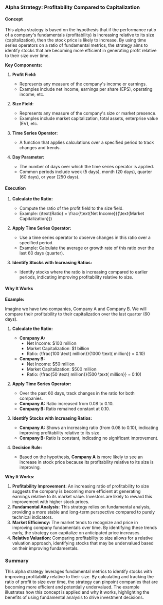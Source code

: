 ### Alpha Strategy: Profitability Compared to Capitalization

#### Concept
This alpha strategy is based on the hypothesis that if the performance ratio of a company's fundamentals (profitability) is increasing relative to its size (capitalization), then the stock price is likely to increase. By using time series operators on a ratio of fundamental metrics, the strategy aims to identify stocks that are becoming more efficient in generating profit relative to their size over time.

**Key Components:**

1. **Profit Field:**
   - Represents any measure of the company's income or earnings.
   - Examples include net income, earnings per share (EPS), operating income, etc.

2. **Size Field:**
   - Represents any measure of the company's size or market presence.
   - Examples include market capitalization, total assets, enterprise value (EV), etc.

3. **Time Series Operator:**
   - A function that applies calculations over a specified period to track changes and trends.

4. **Day Parameter:**
   - The number of days over which the time series operator is applied.
   - Common periods include week (5 days), month (20 days), quarter (60 days), or year (250 days).

#### Execution

1. **Calculate the Ratio:**
   - Compute the ratio of the profit field to the size field.
   - Example: \(\text{Ratio} = \frac{\text{Net Income}}{\text{Market Capitalization}}\)

2. **Apply Time Series Operator:**
   - Use a time series operator to observe changes in this ratio over a specified period.
   - Example: Calculate the average or growth rate of this ratio over the last 60 days (quarter).

3. **Identify Stocks with Increasing Ratios:**
   - Identify stocks where the ratio is increasing compared to earlier periods, indicating improving profitability relative to size.

#### Why It Works

**Example:**

Imagine we have two companies, Company A and Company B. We will compare their profitability to their capitalization over the last quarter (60 days).

1. **Calculate the Ratio:**
   - **Company A:**
     - Net Income: $100 million
     - Market Capitalization: $1 billion
     - Ratio: \(\frac{100 \text{ million}}{1000 \text{ million}} = 0.10\)
   - **Company B:**
     - Net Income: $50 million
     - Market Capitalization: $500 million
     - Ratio: \(\frac{50 \text{ million}}{500 \text{ million}} = 0.10\)

2. **Apply Time Series Operator:**
   - Over the past 60 days, track changes in the ratio for both companies.
   - **Company A:** Ratio increased from 0.08 to 0.10.
   - **Company B:** Ratio remained constant at 0.10.

3. **Identify Stocks with Increasing Ratios:**
   - **Company A:** Shows an increasing ratio (from 0.08 to 0.10), indicating improving profitability relative to its size.
   - **Company B:** Ratio is constant, indicating no significant improvement.

4. **Decision Rule:**
   - Based on the hypothesis, **Company A** is more likely to see an increase in stock price because its profitability relative to its size is improving.

**Why It Works:**

1. **Profitability Improvement:** An increasing ratio of profitability to size suggests the company is becoming more efficient at generating earnings relative to its market value. Investors are likely to reward this improvement with higher stock prices.
2. **Fundamental Analysis:** This strategy relies on fundamental analysis, providing a more stable and long-term perspective compared to purely technical indicators.
3. **Market Efficiency:** The market tends to recognize and price in improving company fundamentals over time. By identifying these trends early, the strategy can capitalize on anticipated price increases.
4. **Relative Valuation:** Comparing profitability to size allows for a relative valuation approach, identifying stocks that may be undervalued based on their improving fundamentals.

### Summary
This alpha strategy leverages fundamental metrics to identify stocks with improving profitability relative to their size. By calculating and tracking the ratio of profit to size over time, the strategy can pinpoint companies that are becoming more efficient and potentially undervalued. The example illustrates how this concept is applied and why it works, highlighting the benefits of using fundamental analysis to drive investment decisions.
